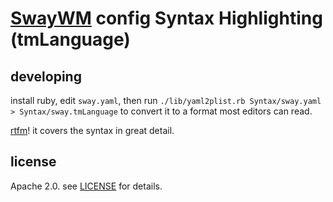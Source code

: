 # [SwayWM](https://swaywm.org/) config Syntax Highlighting (tmLanguage)

## developing
install ruby, edit `sway.yaml`, then run
  `./lib/yaml2plist.rb Syntax/sway.yaml > Syntax/sway.tmLanguage`
  to convert it to a format most editors can read.

[rtfm](https://man.archlinux.org/man/sway.5.en)!
  it covers the syntax in great detail.

## license
Apache 2.0. see [LICENSE](LICENSE) for details.
